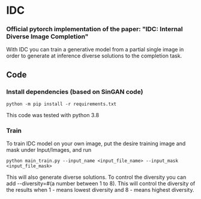 # IDC

### Official pytorch implementation of the paper: "IDC: Internal Diverse Image Completion"

With IDC you can train a generative model from a partial single image in order to generate at inference diverse solutions to the completion task.

## Code

### Install dependencies (based on SinGAN code)

```
python -m pip install -r requirements.txt
```

This code was tested with python 3.8

###  Train
To train IDC model on your own image, put the desire training image and mask under Input/Images, and run

```
python main_train.py --input_name <input_file_name> --input_mask <input_file_mask>

```

This will also generate diverse solutions. 
To control the diversity you can add --diversity=#(a number between 1 to 8).
This will control the diversity of the results when 1 - means lowest diversity and 8 - means highest diversity.
